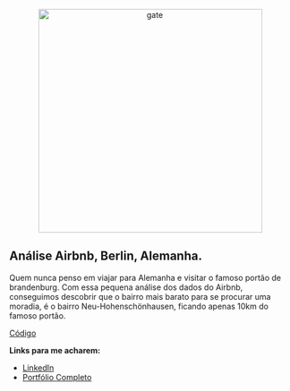 <p align="center">
  <img src="https://cf.bstatic.com/xdata/images/xphoto/2048x1536/40156472.jpg?k=e88a64858f6832319152c4e8922390c6918f8bf0bddb46e58182424ebd47102b&o=" alt="gate"height=400px >
</p>

## Análise Airbnb, Berlin, Alemanha.

Quem nunca penso em viajar para Alemanha e visitar o famoso portão de brandenburg. Com essa pequena análise dos dados do Airbnb, conseguimos descobrir que o bairro mais barato para se procurar uma moradia, é o bairro Neu-Hohenschönhausen, ficando apenas 10km do famoso portão.

[Código](https://github.com/VictorWentz/Analise_airbnb_berlin/blob/main/Analisando_os_Dados_do_Airbnb.ipynb)

**Links para me acharem:**
* [LinkedIn](https://www.linkedin.com/in/victor-wentz/)
* [Portfólio Completo](https://github.com/VictorWentz/data_science)


